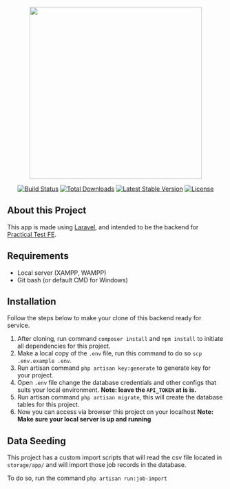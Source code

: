<p align="center"><a href="https://laravel.com" target="_blank"><img src="https://raw.githubusercontent.com/laravel/art/master/logo-lockup/5%20SVG/2%20CMYK/1%20Full%20Color/laravel-logolockup-cmyk-red.svg" width="400"></a></p>

<p align="center">
<a href="https://travis-ci.org/laravel/framework"><img src="https://travis-ci.org/laravel/framework.svg" alt="Build Status"></a>
<a href="https://packagist.org/packages/laravel/framework"><img src="https://poser.pugx.org/laravel/framework/d/total.svg" alt="Total Downloads"></a>
<a href="https://packagist.org/packages/laravel/framework"><img src="https://poser.pugx.org/laravel/framework/v/stable.svg" alt="Latest Stable Version"></a>
<a href="https://packagist.org/packages/laravel/framework"><img src="https://poser.pugx.org/laravel/framework/license.svg" alt="License"></a>
</p>

## About this Project
This app is made using [Laravel](https://laravel.com/docs), and intended to be the backend for [Practical Test FE](https://github.com/lalajr/adg-practical-test-fe).

## Requirements
- Local server (XAMPP, WAMPP)
- Git bash (or default CMD for Windows)

## Installation
Follow the steps below to make your clone of this backend ready for service.

1. After cloning, run command `composer install` and `npm install` to initiate all dependencies for this project.
2. Make a local copy of the `.env` file, run this command to do so `scp .env.example .env`.
3. Run artisan command `php artisan key:generate` to generate key for your project.
4. Open `.env` file change the database credentials and other configs that suits your local environment. **Note: leave the `API_TOKEN` at is is.**
5. Run artisan command `php artisan migrate`, this will create the database tables for this project.
6. Now you can access via browser this project on your localhost **Note: Make sure your local server is up and running**

## Data Seeding
This project has a custom import scripts that will read the csv file located in `storage/app/` and will import those
job records in the database.

To do so, run the command `php artisan run:job-import`
